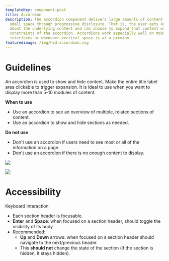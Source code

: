 ```yaml
---
templateKey: component-post
title: Accordion
description: The accordion component delivers large amounts of content in a
  small space through progressive disclosure. That is, the user gets key details
  about the underlying content and can choose to expand that content within the
  constraints of the accordion. Accordions work especially well on mobile
  interfaces or whenever vertical space is at a premium.
featuredimage: /img/hid-accordion.svg
---
```

# **G﻿uidelines**

An accordion is used to show and hide content. Make the entire title label area clickable to trigger expansion. It is ideal to use when you want to display more than 5-10 modules of content.

**When to use**

* Use an accordion to see an overview of multiple, related sections of content.
* Use an accordion to show and hide sections as needed.

**D﻿o not use**

* Don't use an accordion if users need to see most or all of the information on a page.
* Don't use an accordion if there is no enough content to display.

![](/img/accordian.png)

![](/img/states-accordian.png)

# **Accessibility**

Keyboard Interaction

- Each section header is focusable.﻿
- **Enter** and **Space**: when focused on a section header, should toggle the visibility of its body
- Recommended:
    - **Up** and **Down** arrows: when focused on a section header should navigate to the next/previous header.
    - This **should not** change the state of the section (if the section is hidden, it stays hidden).


